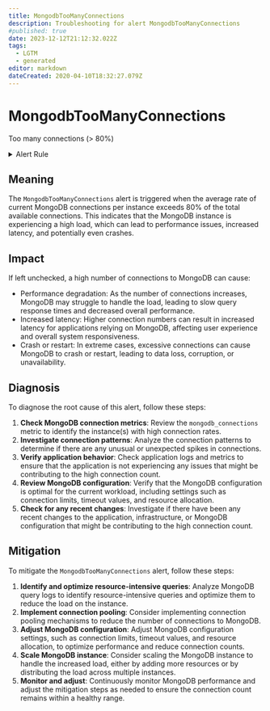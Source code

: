 ```yaml
---
title: MongodbTooManyConnections
description: Troubleshooting for alert MongodbTooManyConnections
#published: true
date: 2023-12-12T21:12:32.022Z
tags: 
  - LGTM
  - generated
editor: markdown
dateCreated: 2020-04-10T18:32:27.079Z
---
```


# MongodbTooManyConnections

Too many connections (> 80%)

<details>
  <summary>Alert Rule</summary>

{{% rule "mongodb/dcu-mongodb-exporter.yml" "MongodbTooManyConnections" %}}

{{% comment %}}

```yaml
alert: MongodbTooManyConnections
expr: avg by(instance) (rate(mongodb_connections{state="current"}[1m])) / avg by(instance) (sum (mongodb_connections) by (instance)) * 100 > 80
for: 2m
labels:
    severity: warning
annotations:
    summary: MongoDB too many connections (instance {{ $labels.instance }})
    description: |-
        Too many connections (> 80%)
          VALUE = {{ $value }}
          LABELS = {{ $labels }}
    runbook: https://github.com/srerun/prometheus-alerts/blob/main/content/runbooks/dcu-mongodb-exporter/MongodbTooManyConnections.md

```

{{% /comment %}}

</details>


## Meaning

The `MongodbTooManyConnections` alert is triggered when the average rate of current MongoDB connections per instance exceeds 80% of the total available connections. This indicates that the MongoDB instance is experiencing a high load, which can lead to performance issues, increased latency, and potentially even crashes.

## Impact

If left unchecked, a high number of connections to MongoDB can cause:

* Performance degradation: As the number of connections increases, MongoDB may struggle to handle the load, leading to slow query response times and decreased overall performance.
* Increased latency: Higher connection numbers can result in increased latency for applications relying on MongoDB, affecting user experience and overall system responsiveness.
* Crash or restart: In extreme cases, excessive connections can cause MongoDB to crash or restart, leading to data loss, corruption, or unavailability.

## Diagnosis

To diagnose the root cause of this alert, follow these steps:

1. **Check MongoDB connection metrics**: Review the `mongodb_connections` metric to identify the instance(s) with high connection rates.
2. **Investigate connection patterns**: Analyze the connection patterns to determine if there are any unusual or unexpected spikes in connections.
3. **Verify application behavior**: Check application logs and metrics to ensure that the application is not experiencing any issues that might be contributing to the high connection count.
4. **Review MongoDB configuration**: Verify that the MongoDB configuration is optimal for the current workload, including settings such as connection limits, timeout values, and resource allocation.
5. **Check for any recent changes**: Investigate if there have been any recent changes to the application, infrastructure, or MongoDB configuration that might be contributing to the high connection count.

## Mitigation

To mitigate the `MongodbTooManyConnections` alert, follow these steps:

1. **Identify and optimize resource-intensive queries**: Analyze MongoDB query logs to identify resource-intensive queries and optimize them to reduce the load on the instance.
2. **Implement connection pooling**: Consider implementing connection pooling mechanisms to reduce the number of connections to MongoDB.
3. **Adjust MongoDB configuration**: Adjust MongoDB configuration settings, such as connection limits, timeout values, and resource allocation, to optimize performance and reduce connection counts.
4. **Scale MongoDB instance**: Consider scaling the MongoDB instance to handle the increased load, either by adding more resources or by distributing the load across multiple instances.
5. **Monitor and adjust**: Continuously monitor MongoDB performance and adjust the mitigation steps as needed to ensure the connection count remains within a healthy range.